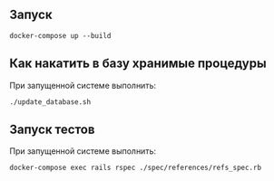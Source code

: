 ## Запуск

    docker-compose up --build

## Как накатить в базу хранимые процедуры

При запущенной системе выполнить:

    ./update_database.sh

## Запуск тестов

При запущенной системе выполнить:

    docker-compose exec rails rspec ./spec/references/refs_spec.rb
